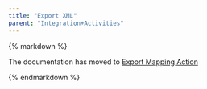 ```yaml
---
title: "Export XML"
parent: "Integration+Activities"
---
```



<div class="alert alert-warning">{% markdown %}

The documentation has moved to [Export Mapping Action](Export+Mapping+Action)

{% endmarkdown %}</div>
